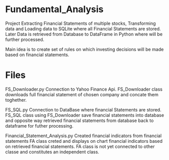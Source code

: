 # Fundamental_Analysis
Project Extracting Financial Statements of multiple stocks, Transforming data and Loading data to SQLite where all Financial Statements are stored. Later Data is retrieved from Database to DataFrame in Python where will be further processed.

Main idea is to create set of rules on which investing decisions will be made based on financial statements.

Files
========================================================================
FS_Downloader.py
Connection to Yahoo Finance Api.
FS_Downloader class downloads full financial statement of chosen company and concate them toghether.

FS_SQL.py
Connection to DataBase where financial Statements are stored.
FS_SQL class using FS_Downloader save financial statements into database and opposite way retrieved financial statements from database back to dataframe for futher processing.

Financial_Statement_Analysis.py
Created financial indicators from financial statements
FA class creted and displays on chart financial indicators based on retrieved financial statements. FA class is not yet connected to other classe and constitutes an independent class.
